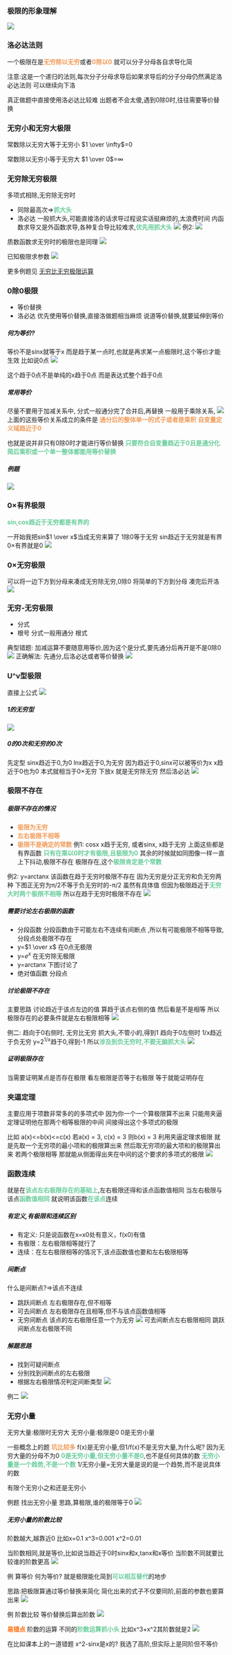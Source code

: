 ### 极限的形象理解
![](img/Pasted%20image%2020221011155000.png)


### 洛必达法则
一个极限在是<font color=#F09B59 style=" font-weight:bold;">无穷除以无穷</font>或者<font color=#F09B59 style=" font-weight:bold;">0除以0</font>
就可以分子分母各自求导化简

注意:这是一个递归的法则,每次分子分母求导后如果求导后的分子分母仍然满足洛必达法则
可以继续向下洛

真正做题中直接使用洛必达比较难
出题者不会太傻,遇到0除0时,往往需要等价替换

### 无穷小和无穷大极限
常数除以无穷大等于无穷小
$1 \over \infty$=0

常数除以无穷小等于无穷大
$1 \over 0$=$\infty$
### 无穷除无穷极限
多项式相除,无穷除无穷时
* 同除最高次=><font color=#66CC99 style=" font-weight:bold;">抓大头</font>
* 洛必达
一般抓大头,可能直接洛的话求导过程说实话挺麻烦的,太浪费时间
内函数求导又是外函数求导,各种复合导比较难求,<font color=#66CC99 style=" font-weight:bold;">优先用抓大头</font>
![](img/Pasted%20image%2020221011155802.png)
例2:
![](img/Pasted%20image%2020221011155959.png)

质数函数求无穷时的极限也是同理
![](img/Pasted%20image%2020221011160341.png)

已知极限求参数
![](img/Pasted%20image%2020221011161136.png)

更多例题见
[无穷比无穷极限运算](数学总结#####无穷比无穷极限运算)

### 0除0极限
* 等价替换
* 洛必达
优先使用等价替换,直接洛做题相当麻烦
说道等价替换,就要延伸到等价

##### 何为等价?
等价不是sinx就等于x
而是趋于某一点时,也就是再求某一点极限时,这个等价才能生效
比如说0点
![](img/Pasted%20image%2020221012143751.png)

这个趋于0点不是单纯的x趋于0点
而是表达式整个趋于0点

##### 常用等价
尽量不要用于加减关系中,
分式一般通分完了合并后,再替换
一般用于乘除关系,
![](img/Pasted%20image%2020221012152151.png)
上面的这些等价关系成立的条件是
<font color=#F09B59 style=" font-weight:bold;">通分后的整体单一的式子或者是乘积</font>
<font color=#F09B59 style=" font-weight:bold;">自变量定义域趋近于0</font>

也就是说并非只有0除0时才能进行等价替换
<font color=#66CC99 style=" font-weight:bold;">只要符合自变量趋近于0且是通分化简后乘积或一个单一整体都能用等价替换</font>


##### 例题
![](img/Pasted%20image%2020221012152504.png)
### 0×有界极限
<font color=#66CC99 style=" font-weight:bold;">sin,cos趋近于无穷都是有界的</font>

一开始我把sin$1 \over x$当成无穷来算了
1除0等于无穷
sin趋近于无穷就是有界
0×有界就是0
![](img/Pasted%20image%2020221012155020.png)

### 0×无穷极限
可以将一边下方到分母来凑成无穷除无穷,0除0
将简单的下方到分母
凑完后开洛
![](img/Pasted%20image%2020221012155949.png)

### 无穷-无穷极限
* 分式
* 根号
分式一般用通分
根式

典型错题:
加减运算不要随意用等价,因为这个是分式,要先通分后再开是不是0除0
![](img/Pasted%20image%2020221012160208.png)
正确解法:
先通分,后洛必达或者等价替换
![](img/Pasted%20image%2020221012160533.png)

### U^v型极限

直接上公式
![](img/Pasted%20image%2020221012161739.png)

##### 1的无穷型
![](img/Pasted%20image%2020221012161706.png)

##### 0的0次和无穷的0次
先定型
sinx趋近于0,为0
lnx趋近于0,为无穷
因为趋近于0,sinx可以被等价为x
x趋近于0也为0
本式就相当于0×无穷
下放x
就是无穷除无穷
然后洛必达
![](img/Pasted%20image%2020221012162116.png)


### 极限不存在
##### 极限不存在的情况
* <font color=#F09B59 style=" font-weight:bold;">极限为无穷</font>
* <font color=#F09B59 style=" font-weight:bold;">左右极限不相等</font>
* <font color=#F09B59 style=" font-weight:bold;">极限不是确定的常数</font>
例1:
cosx   x趋于无穷,
或者sinx, x趋于无穷
上面这些都是有界函数
<font color=#66CC99 style=" font-weight:bold;">只有在乘以0时才有极限,且极限为0</font>
其余的时候就如同图像一样一直上下抖动,极限不存在
极限存在,这个<font color=#66CC99 style=" font-weight:bold;">极限肯定是个常数</font>

例2:
y=arctanx
该函数在趋于无穷时极限不存在
因为无穷是分正无穷和负无穷两种
下图正无穷为π/2不等于负无穷时的-π/2
虽然有具体值
但因为极限趋近于<font color=#66CC99 style=" font-weight:bold;">无穷大时两个极限不相等</font>
所以在趋于无穷时极限不存在
![](img/Pasted%20image%2020221012171757.png)


##### 需要讨论左右极限的函数
* 分段函数
分段函数由于可能左右不连续有间断点
,所以有可能极限不相等导致,分段点处极限不存在
* y=$1 \over x$
在0点无极限
* y=$e^{x}$
在无穷除无极限
* y=arctanx
下图讨论了
* 绝对值函数
分段点



##### 讨论极限不存在
主要思路
讨论趋近于该点左边的值
算趋于该点右侧的值
然后看是不是相等
所以极限存在的必要条件就是左右极限相等
![](img/Pasted%20image%2020221012174606.png)


例二:
趋向于0右侧时,
无穷比无穷
抓大头,不管小的,得到1
趋向于0左侧时
1/x趋近于负无穷
y=$2^{1/x}$趋于0,得到-1
所以<font color=#66CC99 style=" font-weight:bold;">涉及到负无穷时,不要无脑抓大头</font>
![](img/Pasted%20image%2020221012192300.png)

##### 证明极限存在
当需要证明某点是否存在极限
看左极限是否等于右极限
等于就能证明存在

### 夹逼定理
主要应用于项数非常多的的多项式中
因为你一个一个算极限算不出来
只能用夹逼定理证明他在那两个相等极限的中间
间接得出这个多项式的极限

比如
a(x)<=b(x)<=c(x)
若a(x) = 3, c(x) = 3
则b(x) = 3
利用夹逼定理求极限
就是先取一个无穷项的最小项和的极限算出来
然后取无穷项的最大项和的极限算出来
若两个极限相等
那就能从侧面得出夹在中间的这个要求的多项式的极限
![](img/Pasted%20image%2020221012195319.png)


### 函数连续
就是在<font color=#66CC99 style=" font-weight:bold;">该点左右极限存在的基础上</font>,左右极限还得和该点函数值相同
当左右极限与该点<font color=#66CC99 style=" font-weight:bold;">函数值相同</font>
就说明该函数<font color=#66CC99 style=" font-weight:bold;">在该点</font>连续


##### 有定义,有极限和连续区别
* 有定义:   只是说函数在x=x0处有意义，f(x0)有值
* 有极限：左右极限相等就行了
* 连续：在左右极限相等的情况下,该点函数值也要和左右极限相等


##### 间断点
什么是间断点?=>该点不连续
* 跳跃间断点
左右极限存在,但不相等
* 可去间断点
左右极限存在且相等,但不与该点函数值相等
* 无穷间断点
该点的左右极限任意一个为无穷
![](img/Pasted%20image%2020221013102039.png)
可去间断点左右极限相同
跳跃间断点左右极限不同



##### 解题思路
* 找到可疑间断点
* 分别找到间断点的左右极限
* 根据左右极限情况判定间断类型
![](img/Pasted%20image%2020221013115526.png)

例二
![](img/Pasted%20image%2020221013115613.png)


### 无穷小量
无穷大量:极限时无穷大
无穷小量:极限是0
0是无穷小量

一些概念上的题
<font color=#F09B59 style=" font-weight:bold;">坑比较多</font>
f(x)是无穷小量,但1/f(x)不是无穷大量,为什么呢?
因为无穷大量的分母不为0
<font color=#66CC99 style=" font-weight:bold;">0是无穷小量,但无穷小量不是0</font>,也不是任何具体的数
<font color=#66CC99 style=" font-weight:bold;">无穷小量是一个趋势,不是一个数</font>
1/无穷小量=无穷大量是说的是一个趋势,而不是说具体的数

有限个无穷小之和还是无穷小

例题
找出无穷小量
思路,算极限,谁的极限等于0
![](img/Pasted%20image%2020221014152348.png)


##### 无穷小量的阶数比较
阶数越大,越靠近0
比如x=0.1
x^3=0.001   x^2=0.01

当阶数相同,就是等价,比如说当趋近于0时sinx和x,tanx和x等价
当阶数不同就要比较谁的阶数更高
![](img/Pasted%20image%2020221014153839.png)


例
算等价
何为等价?
就是极限能化简到<font color=#66CC99 style=" font-weight:bold;">可以相互替代</font>的地步

思路:把极限算通过等价替换来简化
简化出来的式子不仅要同阶,前面的参数也要算出来
![](img/Pasted%20image%2020221014155125.png)

例
阶数比较
等价替换后算出阶数
![](img/Pasted%20image%2020221014160455.png)

<font color=#FF6666* style=" font-weight:bold;">易错点</font>
阶数的运算
不同的<font color=#66CC99 style=" font-weight:bold;">阶数运算抓小头</font>
比如x^3+x^2其阶数就是2
![](img/Pasted%20image%2020221014160651.png)

在比如课本上的一道错题
x^2-sinx是x的?
我选了高阶,但实际上是同阶但不等价




